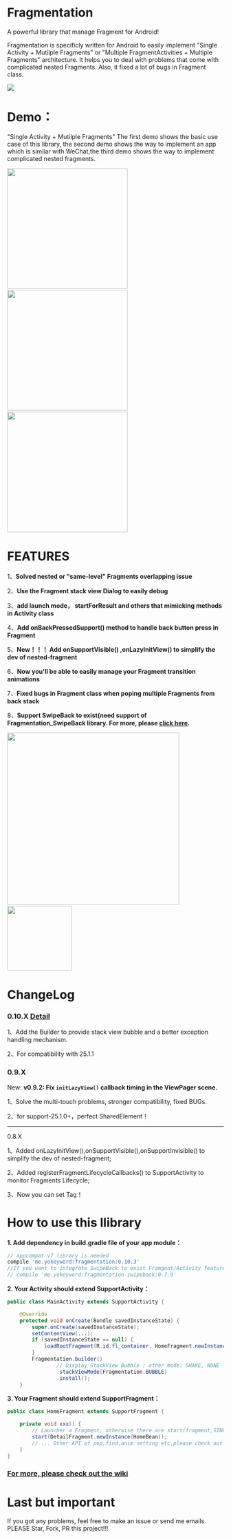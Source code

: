 # Fragmentation
A powerful library that manage Fragment for Android!

Fragmentation is specificly written for Android to easily implement "Single Activity + Mutilple Fragments" or "Multiple FragmentActivities + Multiple Fragments" architecture. It helps you to deal with problems that come with complicated nested Fragments. Also, it fixed a lot of bugs in Fragment class.

![](/gif/logo.png)


# Demo：
"Single Activity + Mutilple Fragments"
The first demo shows the basic use case of this library, the second demo shows the way to implement an app which is similar with WeChat,the third demo shows the way to implement complicated nested fragments.

<img src="/gif/demo.gif" width="280px"/>&emsp;<img src="/gif/wechat.gif" width="280px"/>
&emsp;<img src="/gif/nested.gif" width="280px"/>

# FEATURES

1、**Solved nested or "same-level" Fragments overlapping issue**

2、**Use the Fragment stack view Dialog to easily debug**

3、**add launch mode， startForResult and others that mimicking methods in Activity class**

4、**Add onBackPressedSupport() method to handle back button press in Fragment**

5、**New！！！ Add onSupportVisible() ,onLazyInitView() to simplify the dev of nested-fragment**

6、**Now you'll be able to easily manage your Fragment transition animations**

7、**Fixed bugs in Fragment class when poping multiple Fragments from back stack**

8、**Support SwipeBack to exist(need support of Fragmentation_SwipeBack library. For more, please [click here](https://github.com/YoKeyword/Fragmentation/blob/master/fragmentation_swipeback/README.md).**

<img src="/gif/log.png" width="400px"/>&emsp;&emsp;&emsp;&emsp;&emsp;&emsp;<img src="/gif/SwipeBack.jpg" width="150px"/>

# ChangeLog

### 0.10.X [Detail](https://github.com/YoKeyword/Fragmentation/wiki/Home)

1、Add the Builder to provide stack view bubble and a better exception handling mechanism.

2、For compatibility with 25.1.1

### 0.9.X

New: **v0.9.2: Fix `initLazyView()` callback timing in the ViewPager scene.**

1、Solve the multi-touch problems, stronger compatibility, fixed BUGs.

2、for support-25.1.0+，perfect SharedElement！

****

0.8.X

1、Added onLazyInitView(),onSupportVisible(),onSupportInvisible() to simplify the dev of nested-fragment;

2、Added registerFragmentLifecycleCallbacks() to SupportActivity to monitor Fragments Lifecycle;

3、Now you can set Tag！

# How to use this llibrary

**1. Add dependency in build.gradle file of your app module：**
````gradle
// appcompat v7 library is needed
compile 'me.yokeyword:fragmentation:0.10.3'
//If you want to integrate SwipeBack to exist Framgent/Activity feature, please also add this library
// compile 'me.yokeyword:fragmentation-swipeback:0.7.9'
````
**2. Your Activity should extend SupportActivity：**
````java
public class MainActivity extends SupportActivity {

    @Override
    protected void onCreate(Bundle savedInstanceState) {
        super.onCreate(savedInstanceState);
        setContentView(...);
        if (savedInstanceState == null) {
            loadRootFragment(R.id.fl_container, HomeFragment.newInstance());  
        }
        Fragmentation.builder()
                // Display StackView Bubble ; other mode: SHAKE, NONE
                .stackViewMode(Fragmentation.BUBBLE)
                .install();
    }
````

**3. Your Fragment should extend SupportFragment：**
````java
public class HomeFragment extends SupportFragment {

    private void xxx() {
        // Launcher a Fragment, otherwise there are start(fragment,SINGTASK)、startForResult()、startWithPop() etc.
        start(DetailFragment.newInstance(HomeBean));
        // ... Other API of pop,find,anim setting etc,please check out wiki
    }
}
````

### [For more, please check out the wiki](https://github.com/YoKeyword/Fragmentation/wiki)

# Last but important
If you got any problems, feel free to make an issue or send me emails. PLEASE Star, Fork, PR this project!!!
